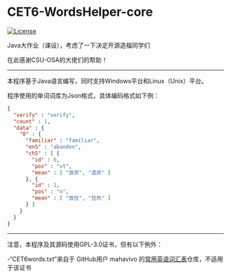 # CET6-WordsHelper-core

[![License](https://img.shields.io/github/license/Oct-autumn/CET6-WordsHelper-core)](LICENSE)

Java大作业（课设），考虑了一下决定开源造福同学们

在此感谢CSU-OSA的大佬们的帮助！

---

本程序基于Java语言编写，同时支持Windows平台和Linux（Unix）平台。

程序使用的单词词库为Json格式，具体编码格式如下例：
```Json
{
  "verify" : "verify",
  "count" : 1,
  "data" : {
    "0" : {
      "familiar" : "familiar",
      "enS" : "abandon",
      "chS" : [ {
        "id" : 0,
        "pos" : "vt",
        "mean" : [ "放弃", "遗弃" ]
      }, {
        "id" : 1,
        "pos" : "n",
        "mean" : [ "放任", "狂热" ]
      } ]
    }
  }
}
```

---

注意，本程序及其源码使用GPL-3.0证书，但有以下例外：

-“CET6words.txt”来自于 GitHub用户 mahavivo 的[常用英语词汇表](https://github.com/mahavivo/english-wordlists)仓库，不适用于该证书
